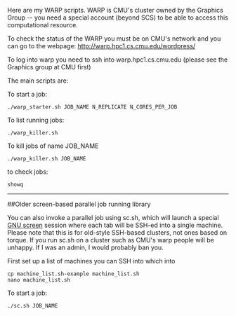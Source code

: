 Here are my WARP scripts.  WARP is CMU's cluster owned by the Graphics Group -- you need a special account (beyond SCS) to be able to access this computational resource.

To check the status of the WARP you must be on CMU's network and you can go to the webpage:
http://warp.hpc1.cs.cmu.edu/wordpress/

To log into warp you need to ssh into warp.hpc1.cs.cmu.edu (please see the Graphics group at CMU first)

The main scripts are:

To start a job:

    ./warp_starter.sh JOB_NAME N_REPLICATE N_CORES_PER_JOB

To list running jobs:

    ./warp_killer.sh

To kill jobs of name JOB_NAME

    ./warp_killer.sh JOB_NAME

to check jobs:

    showq


----

##Older screen-based parallel job running library

You can also invoke a parallel job using sc.sh, which will launch a special [GNU screen](http://www.gnu.org/s/screen/) session where each tab will be SSH-ed into a single machine.  Please note that this is for old-style SSH-based clusters, not ones based on torque.  If you run sc.sh on a cluster such as CMU's warp people will be unhappy.  If I was an admin, I would probably ban you.

First set up a list of machines you can SSH into which into

    cp machine_list.sh-example machine_list.sh
    nano machine_list.sh

To start a job:

    ./sc.sh JOB_NAME